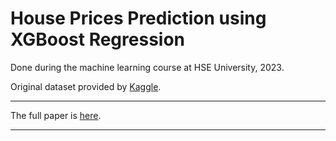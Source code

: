 # House Prices Prediction using XGBoost Regression

Done during the machine learning course at HSE University, 2023.

Original dataset provided by [Kaggle](https://www.kaggle.com/competitions/house-prices-advanced-regression-techniques).

---

The full paper is [here](./src/kostamus.ipynb).

---